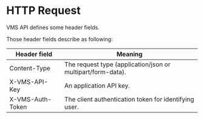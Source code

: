 # HTTP Request

VMS API defines some header fields. 

Those header fields describe as following:

Header field | Meaning
------------ | -------
Content-Type | The request type (application/json or multipart/form-data).
X-VMS-API-Key| An application API key.
X-VMS-Auth-Token | The client authentication token for identifying user.
